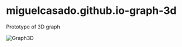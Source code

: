 # miguelcasado.github.io-graph-3d
Prototype of 3D graph

![Graph3D](https://user-images.githubusercontent.com/54377550/135305810-9a8f2e4d-c6b9-4304-9d88-6f2b32511f71.png)
